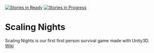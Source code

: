 
[![Stories in Ready](https://badge.waffle.io/LovelyFatBearsStudio/Scaling-Nights.svg?label=ready&title=Ready)](https://waffle.io/LovelyFatBearsStudio/Scaling-Nights)
[![Stories in Progress](https://badge.waffle.io/LovelyFatBearsStudio/Scaling-Nights.svg?label=In%20Progress&title=In%20Progress)](https://waffle.io/LovelyFatBearsStudio/Scaling-Nights)

# Scaling Nights
Scaling Nights is our first first person survival game made with Unity3D.
[Wiki](https://github.com/LovelyFatBearsStudio/Scaling-Nights/wiki)
